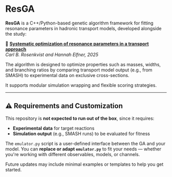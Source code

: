 # ResGA

**ResGA** is a C++/Python-based genetic algorithm framework for fitting resonance parameters in hadronic transport models, developed alongside the study:

📄 **[Systematic optimization of resonance parameters in a transport approach](https://arxiv.org/abs/2503.05504)**  
_Carl B. Rosenkvist and Hannah Elfner, 2025_

The algorithm is designed to optimize properties such as masses, widths, and branching ratios by comparing transport model output (e.g., from SMASH) to experimental data on exclusive cross-sections.

It supports modular simulation wrapping and flexible scoring strategies.

---

## ⚠️ Requirements and Customization

This repository is **not expected to run out of the box**, since it requires:

- **Experimental data** for target reactions
- **Simulation output** (e.g., SMASH runs) to be evaluated for fitness

The `emulator.py` script is a user-defined interface between the GA and your model. You can **replace or adapt `emulator.py`** to fit your needs — whether you're working with different observables, models, or channels.

Future updates may include minimal examples or templates to help you get started.

